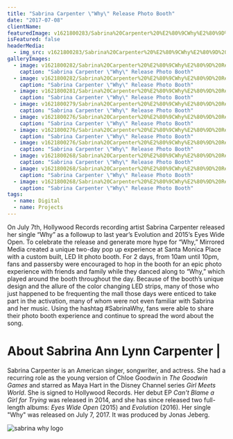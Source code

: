 ```yaml
---
title: "Sabrina Carpenter \"Why\" Release Photo Booth"
date: "2017-07-08"
clientName: 
featuredImage: v1621800283/Sabrina%20Carpenter%20%E2%80%9CWhy%E2%80%9D%20Release%20Photo%20Booth/DSCF2926_jdxpxv.jpg
isFeatured: false
headerMedia:
  - img_src: v1621800283/Sabrina%20Carpenter%20%E2%80%9CWhy%E2%80%9D%20Release%20Photo%20Booth/DSCF2926_jdxpxv.jpg
galleryImages:
  - image: v1621800282/Sabrina%20Carpenter%20%E2%80%9CWhy%E2%80%9D%20Release%20Photo%20Booth/DSCF2870_zvbcas.jpg
    caption: "Sabrina Carpenter \"Why\" Release Photo Booth"
  - image: v1621800282/Sabrina%20Carpenter%20%E2%80%9CWhy%E2%80%9D%20Release%20Photo%20Booth/DSCF2752_dydgg7.jpg
    caption: "Sabrina Carpenter \"Why\" Release Photo Booth"
  - image: v1621800281/Sabrina%20Carpenter%20%E2%80%9CWhy%E2%80%9D%20Release%20Photo%20Booth/DSCF2929_g3kyxm.jpg
    caption: "Sabrina Carpenter \"Why\" Release Photo Booth"
  - image: v1621800279/Sabrina%20Carpenter%20%E2%80%9CWhy%E2%80%9D%20Release%20Photo%20Booth/DSCF3063_qqzfvc.jpg
    caption: "Sabrina Carpenter \"Why\" Release Photo Booth"
  - image: v1621800276/Sabrina%20Carpenter%20%E2%80%9CWhy%E2%80%9D%20Release%20Photo%20Booth/DSCF3235_n1amjn.jpg
    caption: "Sabrina Carpenter \"Why\" Release Photo Booth"
  - image: v1621800276/Sabrina%20Carpenter%20%E2%80%9CWhy%E2%80%9D%20Release%20Photo%20Booth/DSCF2917_fjfomp.jpg
    caption: "Sabrina Carpenter \"Why\" Release Photo Booth"
  - image: v1621800276/Sabrina%20Carpenter%20%E2%80%9CWhy%E2%80%9D%20Release%20Photo%20Booth/DSCF2917_fjfomp.jpg
    caption: "Sabrina Carpenter \"Why\" Release Photo Booth"
  - image: v1621800268/Sabrina%20Carpenter%20%E2%80%9CWhy%E2%80%9D%20Release%20Photo%20Booth/IMG_6436.JPG-e1503369440487_g8namc.jpg
    caption: "Sabrina Carpenter \"Why\" Release Photo Booth"
  - image: v1621800268/Sabrina%20Carpenter%20%E2%80%9CWhy%E2%80%9D%20Release%20Photo%20Booth/tumblr_osqv875aYj1vd6p24o1_1280_st0ifd.jpg
    caption: "Sabrina Carpenter \"Why\" Release Photo Booth"
  - image: v1621800268/Sabrina%20Carpenter%20%E2%80%9CWhy%E2%80%9D%20Release%20Photo%20Booth/sabrina-why-logo_xgg4rx.jpg
    caption: "Sabrina Carpenter \"Why\" Release Photo Booth"
tags:
  - name: Digital
  - name: Projects
---
```



On July 7th, Hollywood Records recording artist Sabrina Carpenter released her single “Why” as a followup to last year’s Evolution and 2015’s Eyes Wide Open.  To celebrate the release and generate more hype for “Why,” Mirrored Media created a unique two-day pop up experience at Santa Monica Place with a custom built, LED lit photo booth.  For 2 days, from 10am until 10pm, fans and passersby were encouraged to hop in the booth for an epic photo experience with friends and family while they danced along to “Why,” which played around the booth throughout the day.  Because of the booth’s unique design and the allure of the color changing LED strips, many of those who just happened to be frequenting the mall those days were enticed to take part in the activation, many of whom were not even familiar with Sabrina and her music.  Using the hashtag #SabrinaWhy, fans were able to share their photo booth experience and continue to spread the word about the song.

# About Sabrina Ann Lynn Carpenter |

Sabrina Carpenter is an American singer, songwriter, and actress. She had a recurring role as the young version of Chloe Goodwin in _The Goodwin Games_ and starred as Maya Hart in the Disney Channel series _Girl Meets World_. She is signed to Hollywood Records. Her debut EP _Can't Blame a Girl for Trying_ was released in 2014, and she has since released two full-length albums: _Eyes Wide Open_ (2015) and _Evolution_ (2016). Her single "Why" was released on July 7, 2017. It was produced by Jonas Jeberg.

![sabrina why logo](http://www.mirroredmedia.com/wp-content/uploads/2017/07/sabrina-why-logo.jpg)
